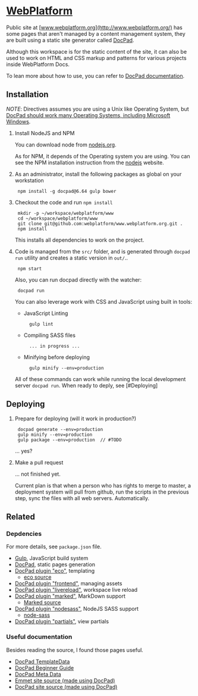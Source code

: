 # [WebPlatform](http://www.webplatform.org/)

Public site at [www.webplatform.org](http://www.webplatform.org/) has some pages that aren't managed by a content management system, they are built using a static site generator called [DocPad](http://docpad.org/).

Although this workspace is for the static content of the site, it can also be used to work on HTML and CSS markup and patterns for various projects inside WebPlatform Docs.

To lean more about how to use, you can refer to [DocPad documentation](http://docpad.org/docs).

## Installation

*NOTE*: Directives assumes you are using a Unix like Operating System, but [DocPad should work many Operating Systems, including Microsoft Windows](http://bevry.me/learn/node-install).

1. Install NodeJS and NPM

    You can download node from [nodejs.org](http://nodejs.org/).

    As for NPM, it depends of the Operating system you are using. You can see the NPM installation instruction from the [nodejs](http://nodejs.org/) website.

2. As an administrator, install the following packages as global on your workstation

        npm install -g docpad@6.64 gulp bower

3. Checkout the code and run `npm install`

        mkdir -p ~/workspace/webplatform/www
        cd ~/workspace/webplatform/www
        git clone git@github.com:webplatform/www.webplatform.org.git .
        npm install

    This installs all dependencies to work on the project.

4. Code is managed from the `src/` folder, and is generated through `docpad run` utility and creates a static version in `out/`..

        npm start

    Also, you can run docpad directly with the watcher:

        docpad run

    You can also leverage work with CSS and JavaScript using built in tools:

    * JavaScript Linting

            gulp lint

    * Compiling SASS files

            ... in progress ...

    * Minifying before deploying

            gulp minify --env=production

    All of these commands can work while running the local development server `docpad run`. When ready to deply, see [#Deploying]


## Deploying

1. Prepare for deploying (will it work in production?)

        docpad generate --env=production
        gulp minify --env=production
        gulp package --env=production  // #TODO

    ... yes?

2. Make a pull request

    ... not finished yet.

    Current plan is that when a person who has rights to merge to master, a deployment system will pull from github, run the scripts in the previous step, sync the files with all web servers. Automatically.




## Related

### Depdencies

For more details, see `package.json` file.

* [Gulp](http://gulpjs.com/), JavaScript build system
* [DocPad](http://docpad.org/), static pages generation
* [DocPad plugin "eco"](https://github.com/docpad/docpad-plugin-eco), templating
  * [eco source](https://github.com/sstephenson/eco)
* [DocPad plugin "frontend"](https://github.com/sergeche/docpad-plugin-frontend), managing assets
* [DocPad plugin "livereload"](https://github.com/docpad/docpad-plugin-livereload/), workspace live reload
* [DocPad plugin "marked"](https://github.com/docpad/docpad-plugin-marked), MarkDown support
  * [Marked source](https://github.com/chjj/marked)
* [DocPad plugin "nodesass"](https://github.com/jking90/docpad-plugin-nodesass), NodeJS SASS support
  * [node-sass](https://github.com/andrew/node-sass)
* [DocPad plugin "partials"](https://github.com/docpad/docpad-plugin-partials), view partials

### Useful documentation

Besides reading the source, I found those pages useful.

* [DocPad TemplateData](http://docpad.org/docs/template-data)
* [DocPad Beginner Guide](http://docpad.org/docs/begin)
* [DocPad Meta Data](http://docpad.org/docs/meta-data)
* [Emmet site source (made using DocPad)](https://github.com/emmetio/emmet-docs)
* [DocPad site source (made using DocPad)](https://github.com/docpad/website)
